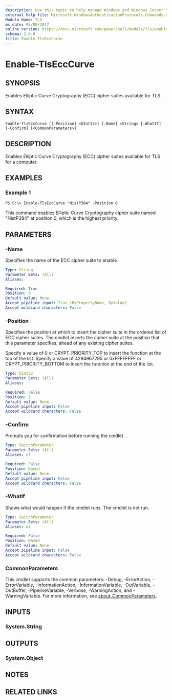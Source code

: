 ```yaml
---
description: Use this topic to help manage Windows and Windows Server technologies with Windows PowerShell.
external help file: Microsoft.WindowsAuthenticationProtocols.Commands.dll-Help.xml
Module Name: TLS
ms.date: 05/09/2017
online version: https://docs.microsoft.com/powershell/module/tls/enable-tlsecccurve?view=windowsserver2022-ps&wt.mc_id=ps-gethelp
schema: 2.0.0
title: Enable-TlsEccCurve
---
```


# Enable-TlsEccCurve

## SYNOPSIS
Enables Elliptic Curve Cryptography (ECC) cipher suites available for TLS.

## SYNTAX

```
Enable-TlsEccCurve [[-Position] <UInt32>] [-Name] <String> [-WhatIf] [-Confirm] [<CommonParameters>]
```

## DESCRIPTION
Enables Elliptic Curve Cryptography (ECC) cipher suites available for TLS for a computer.

## EXAMPLES

### Example 1
```
PS C:\> Enable-TlsEccCurve "NistP384" -Position 0
```

This command enables Elliptic Curve Cryptography cipher suite named "NistP384"  at position 0, which is the highest priority.

## PARAMETERS

### -Name
Specifies the name of the ECC cipher suite to enable.

```yaml
Type: String
Parameter Sets: (All)
Aliases: 

Required: True
Position: 0
Default value: None
Accept pipeline input: True (ByPropertyName, ByValue)
Accept wildcard characters: False
```

### -Position
Specifies the position at which to insert the cipher suite in the ordered list of ECC cipher suites. The cmdlet inserts the cipher suite at the position that this parameter specifies, ahead of any existing cipher suites.

Specify a value of 0 or CRYPT_PRIORITY_TOP to insert the function at the top of the list. Specify a value of 4294967295 or 0xFFFFFFFF or CRYPT_PRIORITY_BOTTOM to insert the function at the end of the list.

```yaml
Type: UInt32
Parameter Sets: (All)
Aliases: 

Required: False
Position: 1
Default value: None
Accept pipeline input: False
Accept wildcard characters: False
```

### -Confirm
Prompts you for confirmation before running the cmdlet.

```yaml
Type: SwitchParameter
Parameter Sets: (All)
Aliases: cf

Required: False
Position: Named
Default value: None
Accept pipeline input: False
Accept wildcard characters: False
```

### -WhatIf
Shows what would happen if the cmdlet runs.
The cmdlet is not run.

```yaml
Type: SwitchParameter
Parameter Sets: (All)
Aliases: wi

Required: False
Position: Named
Default value: None
Accept pipeline input: False
Accept wildcard characters: False
```

### CommonParameters
This cmdlet supports the common parameters: -Debug, -ErrorAction, -ErrorVariable, -InformationAction, -InformationVariable, -OutVariable, -OutBuffer, -PipelineVariable, -Verbose, -WarningAction, and -WarningVariable. For more information, see [about_CommonParameters](http://go.microsoft.com/fwlink/?LinkID=113216).

## INPUTS

### System.String


## OUTPUTS

### System.Object

## NOTES

## RELATED LINKS

